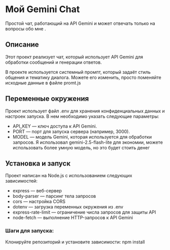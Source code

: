 # Мой Gemini Chat

Простой чат, работающий на API Gemini и может отвечать только на вопросы обо мне .

## Описание

Этот проект реализует чат, который использует API Gemini для обработки сообщений и генерации ответов.

В проекте используется системный промпт, который задаёт стиль общения и тематику диалога. Можете его изменить, просто поменяйте исходные данные в файле promt.js

## Переменные окружения

Проект использует файл .env для хранения конфиденциальных данных и настроек запуска. В нем необходимо указать следующие параметры:

- API_KEY — ключ доступа к API Gemini.
- PORT — порт для запуска сервера (например, 3000).
- MODEL — модель Gemini, которая используется для обработки запросов. Я использовал gemini-2.5-flash-lite для экономии, можете использовать более умную модель, но это будет стоить денег

## Установка и запуск

Проект написан на Node.js с использованием следующих зависимостей:

- express — веб-сервер
- body-parser — парсинг тела запросов
- cors — настройка CORS
- dotenv — загрузка переменных окружения из .env
- express-rate-limit — ограничение числа запросов для защиты API
- node-fetch — выполнение HTTP-запросов к API Gemini

### Шаги для запуска:

Клонируйте репозиторий и установите зависимости:
    npm install